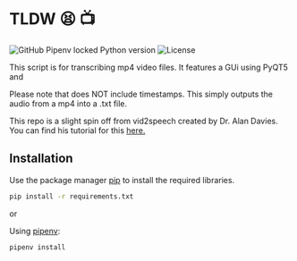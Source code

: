 # TLDW 😫 📺

![GitHub Pipenv locked Python version](https://img.shields.io/github/pipenv/locked/python-version/Durhamster/TLDW?color=blue&style=for-the-badge)
![License](https://img.shields.io/github/license/Durhamster/TLDW?style=for-the-badge)

This script is for transcribing mp4 video files. It features a GUi using PyQT5 and

Please note that does NOT include timestamps. This simply outputs the audio from a mp4 into a .txt file.

This repo is a slight spin off from vid2speech created by Dr. Alan Davies. You can find his tutorial for this [here.](https://towardsdatascience.com/transcribing-interview-data-from-video-to-text-with-python-5cdb6689eea1)

## Installation

Use the package manager [pip](https://pip.pypa.io/en/stable/) to install the required libraries.

```bash
pip install -r requirements.txt
```

or

Using [pipenv](https://pipenv.pypa.io/en/latest/):

```bash
pipenv install
```
